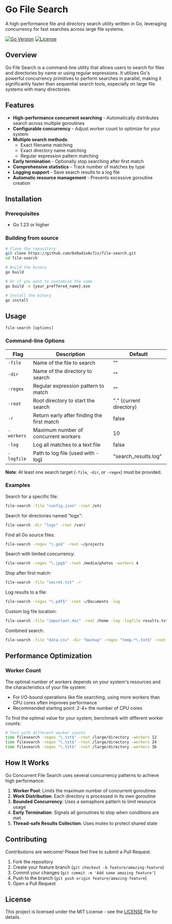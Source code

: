 # Go File Search

A high-performance file and directory search utility written in Go, leveraging concurrency for fast searches across large file systems.

[![Go Version](https://img.shields.io/badge/Go-1.23.5+-00ADD8.svg)](https://golang.org)
[![License](https://img.shields.io/badge/License-MIT-blue.svg)](LICENSE)

## Overview

Go File Search is a command-line utility that allows users to search for files and directories by name or using regular expressions. It utilizes Go's powerful concurrency primitives to perform searches in parallel, making it significantly faster than sequential search tools, especially on large file systems with many directories.

## Features

- **High-performance concurrent searching** - Automatically distributes search across multiple goroutines
- **Configurable concurrency** - Adjust worker count to optimize for your system
- **Multiple search methods**:
  - Exact filename matching
  - Exact directory name matching
  - Regular expression pattern matching
- **Early termination** - Optionally stop searching after first match
- **Comprehensive statistics** - Track number of matches by type
- **Logging support** - Save search results to a log file
- **Automatic resource management** - Prevents excessive goroutine creation

## Installation

### Prerequisites

- Go 1.23 or higher

### Building from source

```bash
# Clone the repository
git clone https://github.com/0xRadioAc7iv/file-search.git
cd file-search

# Build the binary
go build

# Or if you want to customize the name
go build -o {your_preffered_name}.exe

# Install the binary
go install
```

## Usage

```
file-search [options]
```

### Command-line Options

| Flag       | Description                                | Default                 |
| ---------- | ------------------------------------------ | ----------------------- |
| `-file`    | Name of the file to search                 | ""                      |
| `-dir`     | Name of the directory to search            | ""                      |
| `-regex`   | Regular expression pattern to match        | ""                      |
| `-root`    | Root directory to start the search         | "." (current directory) |
| `-r`       | Return early after finding the first match | false                   |
| `-workers` | Maximum number of concurrent workers       | 10                      |
| `-log`     | Log all matches to a text file             | false                   |
| `-logfile` | Path to log file (used with -log)          | "search_results.log"    |

**Note**: At least one search target (`-file`, `-dir`, or `-regex`) must be provided.

### Examples

Search for a specific file:

```bash
file-search -file "config.json" -root /etc
```

Search for directories named "logs":

```bash
file-search -dir "logs" -root /var/
```

Find all Go source files:

```bash
file-search -regex "\.go$" -root ~/projects
```

Search with limited concurrency:

```bash
file-search -regex "\.jpg$" -root /media/photos -workers 4
```

Stop after first match:

```bash
file-search -file "secret.txt" -r
```

Log results to a file:

```bash
file-search -regex "\.pdf$" -root ~/Documents -log
```

Custom log file location:

```bash
file-search -file "important.doc" -root /home -log -logfile results.txt
```

Combined search:

```bash
file-search -file "data.csv" -dir "backup" -regex "temp.*\.txt$" -root /workspace
```

## Performance Optimization

### Worker Count

The optimal number of workers depends on your system's resources and the characteristics of your file system:

- For I/O-bound operations like file searching, using more workers than CPU cores often improves performance
- Recommended starting point: 2-4× the number of CPU cores

To find the optimal value for your system, benchmark with different worker counts:

```bash
# Test with different worker counts
time filesearch -regex "\.txt$" -root /large/directory -workers 12
time filesearch -regex "\.txt$" -root /large/directory -workers 24
time filesearch -regex "\.txt$" -root /large/directory -workers 36
```

## How It Works

Go Concurrent File Search uses several concurrency patterns to achieve high performance:

1. **Worker Pool**: Limits the maximum number of concurrent goroutines
2. **Work Distribution**: Each directory is processed in its own goroutine
3. **Bounded Concurrency**: Uses a semaphore pattern to limit resource usage
4. **Early Termination**: Signals all goroutines to stop when conditions are met
5. **Thread-safe Results Collection**: Uses mutex to protect shared state

## Contributing

Contributions are welcome! Please feel free to submit a Pull Request.

1. Fork the repository
2. Create your feature branch (`git checkout -b feature/amazing-feature`)
3. Commit your changes (`git commit -m 'Add some amazing feature'`)
4. Push to the branch (`git push origin feature/amazing-feature`)
5. Open a Pull Request

## License

This project is licensed under the MIT License - see the [LICENSE](LICENSE) file for details.
